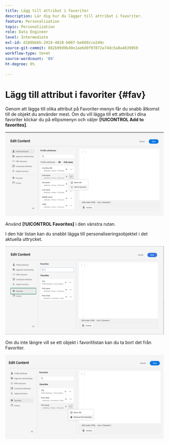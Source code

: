 ```yaml
---
title: Lägg till attribut i favoriter
description: Lär dig hur du lägger till attribut i favoriter.
feature: Personalization
topic: Personalization
role: Data Engineer
level: Intermediate
exl-id: d188bb6b-2924-4818-b007-be660cce249c
source-git-commit: 882b99d9b49e1ae6d0f97872a74dc5a8a4639050
workflow-type: tm+mt
source-wordcount: '89'
ht-degree: 0%

---
```


# Lägg till attribut i favoriter {#fav}

Genom att lägga till olika attribut på Favoriter-menyn får du snabb åtkomst till de objekt du använder mest. Om du vill lägga till ett attribut i dina favoriter klickar du på ellipsmenyn och väljer **[!UICONTROL Add to favorites]**.

![](assets/favorite-option.png)

Använd **[!UICONTROL Favorites]** i den vänstra rutan.

I den här listan kan du snabbt lägga till personaliseringsobjektet i det aktuella uttrycket.

![](assets/favorite-list.png)

Om du inte längre vill se ett objekt i favoritlistan kan du ta bort det från Favoriter.

![](assets/favorite-remove.png)
